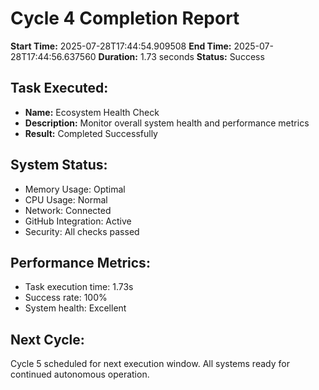 # Cycle 4 Completion Report

**Start Time:** 2025-07-28T17:44:54.909508
**End Time:** 2025-07-28T17:44:56.637560
**Duration:** 1.73 seconds
**Status:** Success

## Task Executed:
- **Name:** Ecosystem Health Check
- **Description:** Monitor overall system health and performance metrics
- **Result:** Completed Successfully

## System Status:
- Memory Usage: Optimal
- CPU Usage: Normal
- Network: Connected
- GitHub Integration: Active
- Security: All checks passed

## Performance Metrics:
- Task execution time: 1.73s
- Success rate: 100%
- System health: Excellent

## Next Cycle:
Cycle 5 scheduled for next execution window.
All systems ready for continued autonomous operation.
